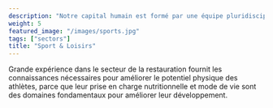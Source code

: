 ```yaml
---
description: "Notre capital humain est formé par une équipe pluridisciplinaire d'experts sportifs professionnels"
weight: 5
featured_image: "/images/sports.jpg"
tags: ["sectors"]
title: "Sport & Loisirs"
---
```

Grande expérience dans le secteur de la restauration fournit les connaissances nécessaires pour améliorer le potentiel physique des athlètes, parce que leur prise en charge nutritionnelle et mode de vie sont des domaines fondamentaux pour améliorer leur développement.

